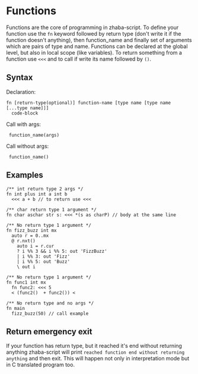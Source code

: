 # Functions

Functions are the core of programming in zhaba-script. To define your function use the `fn` keyword followed by return type (don't write it if the function doesn't anything), then function_name and finally set of arguments which are pairs of type and name. Functions can be declared at the global level, but also in local scope (like variables).
To return something from a function use `<<<` and to call if write its name followed by `()`.

## Syntax

Declaration:

```zh
fn [return-type(optional)] function-name [type name [type name [...type name]]]
  code-block
```

Call with args:

```
 function_name(args)
```

Call without args:

```
 function_name()
```

## Examples

```zh
/** int return type 2 args */
fn int plus int a int b
  <<< a + b // to return use <<<

/** char return type 1 argument */
fn char aschar str s: <<< *(s as charP) // body at the same line

/** No return type 1 argument */
fn fizz_buzz int mx
  auto r = 0..mx
  @ r.nxt()
    auto i = r.cur
    ? i %% 3 && i %% 5: out 'FizzBuzz'
    | i %% 3: out 'Fizz'
    | i %% 5: out 'Buzz'
    \ out i

/** No return type 1 argument */
fn func1 int mx
  fn func2: <<< 5
  < (func2()  + func2()) <

/** No return type and no args */
fn main
  fizz_buzz(50) // call example
```

## Return emergency exit

If your function has return type, but it reached it's end without returning anything zhaba-script will print `reached function end without returning anything` and then exit. This will happen not only in interpretation mode but in C translated program too.

```zh
```